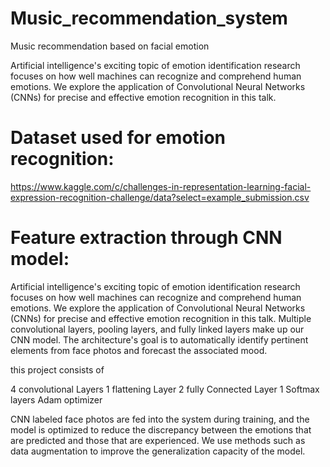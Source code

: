 # Music_recommendation_system
Music recommendation based on facial emotion

Artificial intelligence's exciting topic of emotion identification research focuses on how well machines can recognize and comprehend human emotions. We explore the application of Convolutional Neural Networks (CNNs) for precise and effective emotion recognition in this talk.

# Dataset used for emotion recognition:

https://www.kaggle.com/c/challenges-in-representation-learning-facial-expression-recognition-challenge/data?select=example_submission.csv


# Feature extraction through CNN model:
Artificial intelligence's exciting topic of emotion identification research focuses on how well machines can recognize and comprehend human emotions. We explore the application of Convolutional Neural Networks (CNNs) for precise and effective emotion recognition in this talk. Multiple convolutional layers, pooling layers, and fully linked layers make up our CNN model. The architecture's goal is to automatically identify pertinent elements from face photos and forecast the associated mood.

this project consists of 

4 convolutional Layers
1 flattening Layer
2 fully Connected Layer
1 Softmax layers
Adam optimizer

CNN labeled face photos are fed into the system during training, and the model is optimized to reduce the discrepancy between the emotions that are predicted and those that are experienced. We use methods such as data augmentation to improve the generalization capacity of the model.





